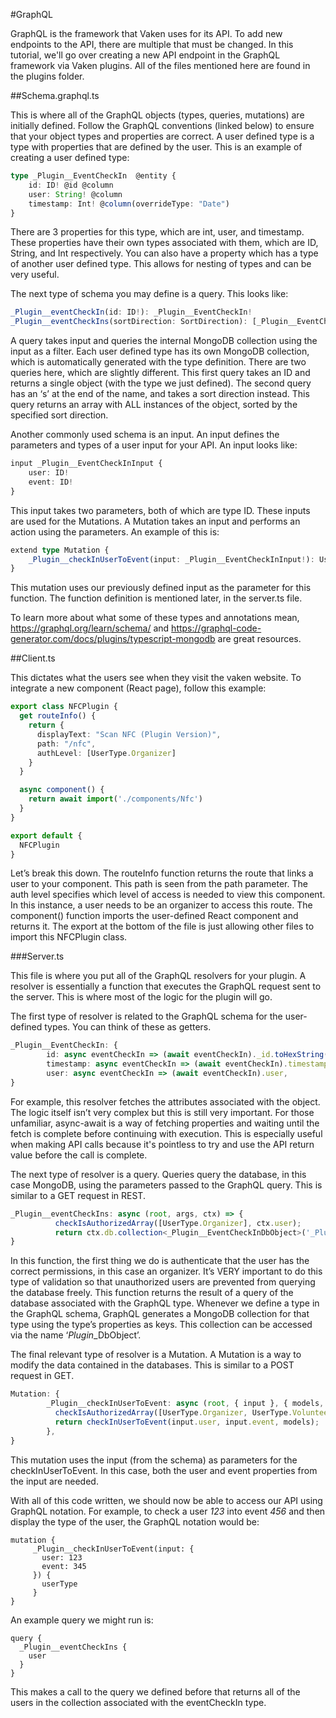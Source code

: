 #GraphQL

GraphQL is the framework that Vaken uses for its API. To add new endpoints to the API, there are multiple that must be changed.
In this tutorial, we'll go over creating a new API endpoint in the GraphQL framework via Vaken plugins. All of the files mentioned here are found in the plugins folder.


##Schema.graphql.ts

This is where all of the GraphQL objects (types, queries, mutations) are initially defined. Follow the GraphQL conventions (linked below) to ensure that your object types and properties are correct. A user defined type is a type with properties that are defined by the user. This is an example of creating a user defined type:

```typescript
type _Plugin__EventCheckIn  @entity {
    id: ID! @id @column
    user: String! @column
    timestamp: Int! @column(overrideType: "Date")
}
```

There are 3 properties for this type, which are int, user, and timestamp. These properties have their own types associated with them, which are ID, String, and Int respectively. You can also have a property which has a type of another user defined type. This allows for nesting of types and can be very useful. 

The next type of schema you may define is a query. This looks like:

```typescript
_Plugin__eventCheckIn(id: ID!): _Plugin__EventCheckIn! 
_Plugin__eventCheckIns(sortDirection: SortDirection): [_Plugin__EventCheckIn!]!
```

A query takes input and queries the internal MongoDB collection using the input as a filter. Each user defined type has its own MongoDB collection, which is automatically generated with the type definition. There are two queries here, which are slightly different. This first query takes an ID and returns a single object (with the type we just defined). The second query has an ‘s’ at the end of the name, and takes a sort direction instead. This query returns an array with ALL instances of the object, sorted by the specified sort direction. 

Another commonly used schema is an input. An input defines the parameters and types of a user input for your API. An input looks like:

```typescript
input _Plugin__EventCheckInInput {
    user: ID!
    event: ID!
}
```

This input takes two parameters, both of which are type ID. These inputs are used for the Mutations. A Mutation takes an input and performs an action using the parameters. An example of this is:

```typescript
extend type Mutation {
    _Plugin__checkInUserToEvent(input: _Plugin__EventCheckInInput!): User!
}
```

This mutation uses our previously defined input as the parameter for this function. The function definition is mentioned later, in the server.ts file. 


To learn more about what some of these types and annotations mean, https://graphql.org/learn/schema/  and https://graphql-code-generator.com/docs/plugins/typescript-mongodb are great resources. 


##Client.ts

This dictates what the users see when they visit the vaken website. To integrate a new component (React page), follow this example:

```typescript
export class NFCPlugin {
  get routeInfo() {
    return {
      displayText: "Scan NFC (Plugin Version)",
      path: "/nfc",
      authLevel: [UserType.Organizer]
    }
  }

  async component() {
    return await import('./components/Nfc')
  }
}

export default {
  NFCPlugin
}
```
Let’s break this down. The routeInfo function returns the route that links a user to your component. This path is seen from the path parameter. The auth level specifies which level of access is needed to view this component. In this instance, a user needs to be an organizer to access this route. The component() function imports the user-defined React component and returns it. The export at the bottom of the file is just allowing other files to import this NFCPlugin class. 

###Server.ts

This file is where you put all of the GraphQL resolvers for your plugin. A resolver is essentially a function that executes the GraphQL request sent to the server. This is where most of the logic for the plugin will go. 

The first type of resolver is related to the GraphQL schema for the user-defined types. You can think of these as getters.

```typescript
_Plugin__EventCheckIn: {
        id: async eventCheckIn => (await eventCheckIn)._id.toHexString(),
        timestamp: async eventCheckIn => (await eventCheckIn).timestamp.getTime(),
        user: async eventCheckIn => (await eventCheckIn).user,
}
```

For example, this resolver fetches the attributes associated with the object. The logic itself isn’t very complex but this is still very important. For those unfamiliar, async-await is a way of fetching properties and waiting until the fetch is complete before continuing with execution. This is especially useful when making API calls because it's pointless to try and use the API return value before the call is complete.

The next type of resolver is a query. Queries query the database, in this case MongoDB, using the parameters passed to the GraphQL query. This is similar to a GET request in REST.

```typescript
_Plugin__eventCheckIns: async (root, args, ctx) => {
          checkIsAuthorizedArray([UserType.Organizer], ctx.user);
          return ctx.db.collection<_Plugin__EventCheckInDbObject>('_Plugin__eventCheckIns').find().toArray();
}
```

In this function, the first thing we do is authenticate that the user has the correct permissions, in this case an organizer. It’s VERY important to do this type of validation so that unauthorized users are prevented from querying the database freely. This function returns the result of a query of the database associated with the GraphQL type. Whenever we define a type in the GraphQL schema, GraphQL generates a MongoDB collection for that type using the type’s properties as keys. This collection can be accessed via the name ‘_Plugin__<Type Name>DbObject’. 

The final relevant type of resolver is a Mutation. A Mutation is a way to modify the data contained in the databases. This is similar to a POST request in GET.

```typescript
Mutation: {
        _Plugin__checkInUserToEvent: async (root, { input }, { models, user }) => {
          checkIsAuthorizedArray([UserType.Organizer, UserType.Volunteer, UserType.Sponsor], user);
          return checkInUserToEvent(input.user, input.event, models);
        },
}
```

This mutation uses the input (from the schema) as parameters for the checkInUserToEvent. In this case, both the user and event properties from the input are needed. 

With all of this code written, we should now be able to access our API using GraphQL notation.
For example, to check a user *123* into event *456* and then display the type of the user, the GraphQL notation would be:

```
mutation {
     _Plugin__checkInUserToEvent(input: {
       user: 123
       event: 345
     }) {
       userType
     }
}
```

An example query we might run is:
```
query {
  _Plugin__eventCheckIns {
    user
  }
}
```

This makes a call to the query we defined before that returns all of the users in the collection associated with the eventCheckIn type.
